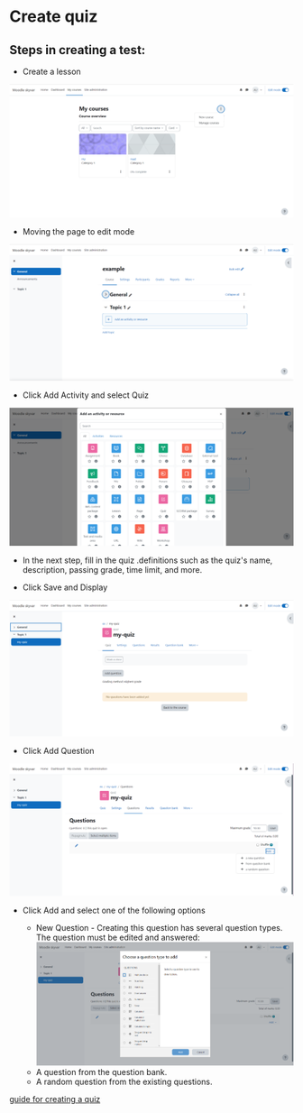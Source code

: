 # Create quiz

## Steps in creating a test:

- Create a lesson

![image](src/images/new_course.png)

- Moving the page to edit mode

![image](src/images/edit.png)

- Click Add Activity and select Quiz

![image](src/images/activity.png)

- In the next step, fill in the quiz .definitions such as the quiz's name, description, passing grade, time limit, and more.

- Click Save and Display

![image](src/images/sad.png)

- Click Add Question

![image](src/images/add_question.png)

- Click Add and select one of the following options

  - New Question - Creating this question has several question types.
  The question must be edited and answered:
  ![image](src/images/new_question.png)
  - A question from the question bank.
  - A random question from the existing questions.

[guide for creating a quiz](https://www.ispringsolutions.com/blog/how-to-create-a-moodle-quiz)

